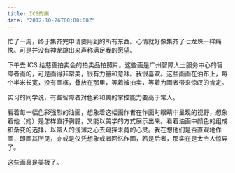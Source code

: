 ```yaml
---
title: ICS的画
date: "2012-10-26T00:00:00Z"
---
```


忙了一周，终于集齐完申请要用到的所有东西。心情就好像集齐了七龙珠一样痛快。可是并没有神龙跳出来声称满足我的愿望。

下午去 ICS 给慈善拍卖会的拍卖品拍照片。这些画是广州智障人士服务中心的智障者画的，可是画得非常美，很有力量和意味。我很喜欢。这些画画在油布上，每个半米长宽，没有画框，叠放在那里，等着被拍卖，等着为画者带来惊叹的肯定。

实习的同学说，有些智障者对色彩和美的掌控能力要高于常人。

看着每一幅色彩强烈的油画，想象着这幅画作者在作画时眼睛中呈现的视野，想象着他（她）是怎样直抒胸臆，又能以美学的方式展示出来。看着油画中颜色的组成和渐变的选择，以常人的浅薄之心去窥探未竟的心灵。我在想他们是否直观地作画，即画其所见，亦或是仅凭想象或者回忆作画，若是后者，那实在是太令人惊异了。

这些画真是美极了。
